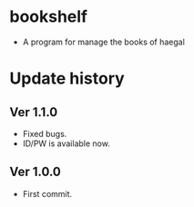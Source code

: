 # bookshelf
- A program for manage the books of haegal

# Update history
## Ver 1.1.0
- Fixed bugs.
- ID/PW is available now.
## Ver 1.0.0
- First commit.
